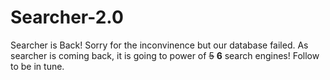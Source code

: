 # Searcher-2.0

Searcher is Back! Sorry for the inconvinence but our database failed. As searcher is coming back, it is going to power of ~~5~~ **6** search engines! Follow to be in tune.
